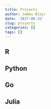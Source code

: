 ```yaml
---
title: Projects
author: James Blair
date: '2017-06-22'
slug: projects
categories: []
tags: []
---
```


## R

## Python

## Go

## Julia